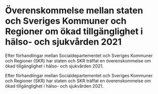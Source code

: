 # Överenskommelse mellan staten och Sveriges Kommuner och Regioner om ökad tillgänglighet i hälso- och sjukvården 2021

Efter förhandlingar mellan Socialdepartementet och Sveriges Kommuner och Regioner (SKR) har staten och SKR träffat en överenskommelse om ökad tillgänglighet i hälso- och
sjukvården 2021.

Efter förhandlingar mellan Socialdepartementet och Sveriges Kommuner och Regioner (SKR) har staten och SKR träffat en överenskommelse om ökad tillgänglighet i hälso- och
sjukvården 2021.
